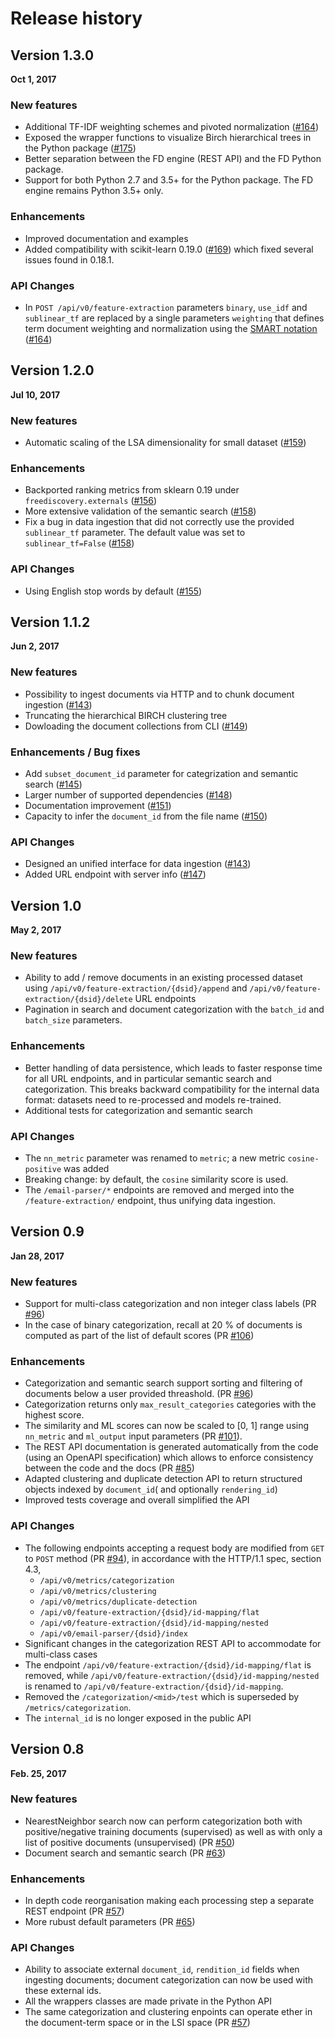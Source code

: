 # Release history

## Version 1.3.0

**Oct 1, 2017**

### New features

 * Additional TF-IDF weighting schemes and pivoted normalization ([#164](https://github.com/FreeDiscovery/FreeDiscovery/pull/164/files))
 * Exposed the wrapper functions to visualize Birch hierarchical trees in the Python package ([#175](https://github.com/FreeDiscovery/FreeDiscovery/pull/175))
 * Better separation between the FD engine (REST API) and the FD Python package.
 * Support for both Python 2.7 and 3.5+ for the Python package. The FD engine remains Python 3.5+ only. 

### Enhancements
 
 * Improved documentation and examples
 * Added compatibility with scikit-learn 0.19.0 ([#169](https://github.com/FreeDiscovery/FreeDiscovery/pull/169/files)) which fixed several issues found in 0.18.1.

### API Changes
 * In `POST /api/v0/feature-extraction` parameters `binary`, `use_idf` and  `sublinear_tf` are replaced by a single parameters `weighting` that defines term document weighting and normalization using the [SMART notation](https://en.wikipedia.org/wiki/SMART_Information_Retrieval_System)  ([#164](https://github.com/FreeDiscovery/FreeDiscovery/pull/164/files))

## Version 1.2.0

**Jul 10, 2017**

### New features

 * Automatic scaling of the LSA dimensionality for small dataset ([#159](https://github.com/FreeDiscovery/FreeDiscovery/pull/159))

### Enhancements

 * Backported ranking metrics from sklearn 0.19 under `freediscovery.externals` ([#156](https://github.com/FreeDiscovery/FreeDiscovery/pull/156))
 * More extensive validation of the semantic search ([#158](https://github.com/FreeDiscovery/FreeDiscovery/pull/158))
 * Fix a bug in data ingestion that did not correctly use the provided `sublinear_tf` parameter. The default value was set to `sublinear_tf=False` ([#158](https://github.com/FreeDiscovery/FreeDiscovery/pull/158))

### API Changes
 * Using English stop words by default ([#155](https://github.com/FreeDiscovery/FreeDiscovery/pull/155))

## Version 1.1.2

**Jun 2, 2017**

### New features

 * Possibility to ingest documents via HTTP and to chunk document ingestion ([#143](https://github.com/FreeDiscovery/FreeDiscovery/pull/143))
 * Truncating the hierarchical BIRCH clustering tree
 * Dowloading the document collections from CLI ([#149](https://github.com/FreeDiscovery/FreeDiscovery/pull/149))

### Enhancements / Bug fixes

 * Add `subset_document_id` parameter for categrization and semantic search ([#145](https://github.com/FreeDiscovery/FreeDiscovery/pull/145))
 * Larger number of supported dependencies ([#148](https://github.com/FreeDiscovery/FreeDiscovery/pull/148))
 * Documentation improvement ([#151](https://github.com/FreeDiscovery/FreeDiscovery/pull/151))
 * Capacity to infer the `document_id` from the file name ([#150](https://github.com/FreeDiscovery/FreeDiscovery/pull/150))

### API Changes
 * Designed an unified interface for data ingestion ([#143](https://github.com/FreeDiscovery/FreeDiscovery/pull/143))
 * Added URL endpoint with server info ([#147](https://github.com/FreeDiscovery/FreeDiscovery/pull/147))

## Version 1.0

**May 2, 2017**

### New features  

 * Ability to add / remove documents in an existing processed dataset using `/api/v0/feature-extraction/{dsid}/append` and `/api/v0/feature-extraction/{dsid}/delete` URL endpoints 
 * Pagination in search and document categorization with the `batch_id` and `batch_size` parameters.

### Enhancements

 * Better handling of data persistence, which leads to faster response time for all URL endpoints, and in particular semantic search and categorization. This breaks backward compatibility for the internal data format: datasets need to re-processed and models re-trained. 
 * Additional tests for categorization and semantic search 

### API Changes
 * The `nn_metric` parameter was renamed to `metric`; a new metric `cosine-positive` was added
 * Breaking change: by default, the `cosine` similarity score is used.
 * The `/email-parser/*` endpoints are removed and merged into the `/feature-extraction/` endpoint, thus unifying data ingestion.


## Version 0.9

**Jan 28, 2017**

### New features  

 * Support for multi-class categorization and non integer class labels (PR [#96](https://github.com/FreeDiscovery/FreeDiscovery/pull/96/files)) 
 * In the case of binary categorization, recall at 20 % of documents is computed as part of the list of default scores (PR [#106](https://github.com/FreeDiscovery/FreeDiscovery/pull/106))

### Enhancements

 * Categorization and semantic search support sorting and filtering of documents below a user provided threashold. (PR [#96](https://github.com/FreeDiscovery/FreeDiscovery/pull/96/files))
 * Categorization returns only `max_result_categories` categories with the highest score. 
 * The similarity and ML scores can now be scaled to [0, 1] range using `nn_metric` and `ml_output` input parameters (PR [#101](https://github.com/FreeDiscovery/FreeDiscovery/pull/100/files)).
 * The REST API documentation is generated automatically from the code (using an OpenAPI specification) which allows to enforce consistency between the code and the docs (PR [#85](https://github.com/FreeDiscovery/FreeDiscovery/pull/85))
 * Adapted clustering and duplicate detection API to return structured objects indexed by `document_id`( and optionally `rendering_id`)
 * Improved tests coverage and overall simplified the API


### API Changes
 
 * The following endpoints accepting a request body are modified from `GET` to `POST` method (PR [#94](https://github.com/FreeDiscovery/FreeDiscovery/pull/94)), in accordance with the HTTP/1.1 spec, section 4.3,
    - `/api/v0/metrics/categorization`
    - `/api/v0/metrics/clustering`
    - `/api/v0/metrics/duplicate-detection`
    - `/api/v0/feature-extraction/{dsid}/id-mapping/flat`
    - `/api/v0/feature-extraction/{dsid}/id-mapping/nested`
    - `/api/v0/email-parser/{dsid}/index`
 * Significant changes in the categorization REST API to accommodate for multi-class cases
 * The endpoint `/api/v0/feature-extraction/{dsid}/id-mapping/flat` is removed, while `/api/v0/feature-extraction/{dsid}/id-mapping/nested` is renamed to `/api/v0/feature-extraction/{dsid}/id-mapping`. 
 * Removed the `/categorization/<mid>/test` which is superseded by `/metrics/categorization`. 
 * The `internal_id` is no longer exposed in the public API

## Version 0.8

**Feb. 25, 2017**

### New features  

 * NearestNeighbor search now can perform categorization both with positive/negative training documents (supervised) as well as with only a list of positive documents (unsupervised) (PR [#50](https://github.com/FreeDiscovery/FreeDiscovery/pull/50))
 * Document search and semantic search (PR [#63](https://github.com/FreeDiscovery/FreeDiscovery/pull/63))


### Enhancements
 
 * In depth code reorganisation making each processing step a separate REST endpoint (PR [#57](https://github.com/FreeDiscovery/FreeDiscovery/pull/57))
 * More rubust default parameters (PR [#65](https://github.com/FreeDiscovery/FreeDiscovery/pull/65))

### API Changes
 
 * Ability to associate external `document_id`, `rendition_id` fields when ingesting documents; document categorization can now be used with these external ids. 
 * All the wrappers classes are made private in the Python API
 * The same categorization and clustering enpoints can operate ether in the document-term space or in the LSI space (PR [#57](https://github.com/FreeDiscovery/FreeDiscovery/pull/57))
